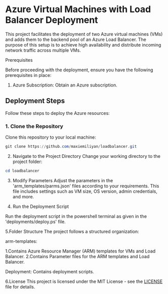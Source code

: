 # Azure Virtual Machines with Load Balancer Deployment

This project facilitates the deployment of two Azure virtual machines (VMs) and adds them to the backend pool of an Azure Load Balancer. The purpose of this setup is to achieve high availability and distribute incoming network traffic across multiple VMs.

 Prerequisites

Before proceeding with the deployment, ensure you have the following prerequisites in place:

1. Azure Subscription: Obtain an Azure subscription.

## Deployment Steps

Follow these steps to deploy the Azure resources:

### 1. Clone the Repository

Clone this repository to your local machine:

```powershell
git clone https://github.com/maxiemiliyan/loadbalancer.git
```

2. Navigate to the Project Directory
Change your working directory to the project folder:
```powershell
cd loadbalancer
```

3. Modify Parameters
Adjust the parameters in the 'arm_templates/parms.json' files according to your requirements. This file includes settings such as VM size, OS version, admin credentials, and more.

4. Run the Deployment Script

Run the deployment script in the powershell terminal as given in the 'deployments/deploy.ps' file.

5.Folder Structure
The project follows a structured organization:

arm-templates:

1.Contains Azure Resource Manager (ARM) templates for VMs and Load Balancer.
2.Contains Parameter files for the ARM templates and Load Balancer.

Deployment: 
Contains deployment scripts.

6.License
This project is licensed under the MIT License - see the [LICENSE](LICENSE) file for details.















